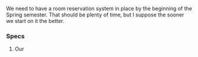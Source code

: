 We need to have a room reservation system in place by the beginning of the Spring semester. 
That should be plenty of time, but I suppose the sooner we start on it the better. 

### Specs
1. Our 